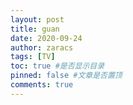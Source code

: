 ```yaml
---
layout: post
title: guan
date: 2020-09-24
author: zaracs
tags: [TV]
toc: true #是否显示目录
pinned: false #文章是否置顶
comments: true
---
```

